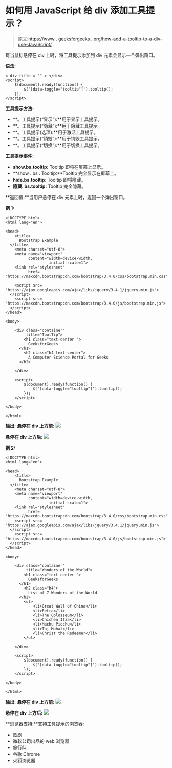 # 如何用 JavaScript 给 div 添加工具提示？

> 原文:[https://www . geeksforgeeks . org/how-add-a-tooltip-to-a-div-use-JavaScript/](https://www.geeksforgeeks.org/how-to-add-a-tooltip-to-a-div-using-javascript/)

每当鼠标悬停在 div 上时，将工具提示添加到 div 元素会显示一个弹出窗口。

**语法:**

```
< div title = "" > </div> 
<script>
    $(document).ready(function() {
        $('[data-toggle="tooltip"]').tooltip();
    }); 
</script>
```

**工具提示方法:**

*   **。工具提示(“显示”):**用于显示工具提示。
*   **。工具提示(“隐藏”):**用于隐藏工具提示。
*   **。工具提示(选项):**用于激活工具提示。
*   **。工具提示(“销毁”):**用于销毁工具提示。
*   **。工具提示(“切换”):**用于切换工具提示。

**工具提示事件:**

*   **show.bs.tooltip:** Tooltip 即将在屏幕上显示。
*   **show . bs . Tooltip:**Tooltip 完全显示在屏幕上。
*   **hide.bs.tooltip:** Tooltip 即将隐藏。
*   **隐藏. bs.tooltip:** Tooltip 完全隐藏。

**返回值:**当用户悬停在 div 元素上时，返回一个弹出窗口。

**例 1:**

```
<!DOCTYPE html>
<html lang="en">

<head>
    <title>
      Bootstrap Example
  </title>
    <meta charset="utf-8">
    <meta name="viewport"
          content="width=device-width, 
                   initial-scale=1">
    <link rel="stylesheet" 
          href=
"https://maxcdn.bootstrapcdn.com/bootstrap/3.4.0/css/bootstrap.min.css">

    <script src=
"https://ajax.googleapis.com/ajax/libs/jquery/3.4.1/jquery.min.js">
  </script>
    <script src=
"https://maxcdn.bootstrapcdn.com/bootstrap/3.4.0/js/bootstrap.min.js">
  </script>
</head>

<body>

    <div class="container"
         title="ToolTip">
        <h1 class="text-center ">
          GeeksforGeeks
      </h1>
        <h2 class="h4 text-center">
          A Computer Science Portal for Geeks
      </h2>

    </div>

    <script>
        $(document).ready(function() {
            $('[data-toggle="tooltip"]').tooltip();
        });
    </script>

</body>

</html>
```

**输出:**
**悬停在 div 上方前:**
![](img/955e06cb410c4c30320aba4decdaaabf.png)

**悬停在 div 上方后:**
![](img/416493454d79c9498c789e8cd3fbd1bc.png)

**例 2:**

```
<!DOCTYPE html>
<html lang="en">

<head>
    <title>
      Bootstrap Example
  </title>
    <meta charset="utf-8">
    <meta name="viewport" 
          content="width=device-width,
                   initial-scale=1">
    <link rel="stylesheet" 
          href=
"https://maxcdn.bootstrapcdn.com/bootstrap/3.4.0/css/bootstrap.min.css">
    <script src=
"https://ajax.googleapis.com/ajax/libs/jquery/3.4.1/jquery.min.js">
  </script>
    <script src=
"https://maxcdn.bootstrapcdn.com/bootstrap/3.4.0/js/bootstrap.min.js">
  </script>
</head>

<body>

    <div class="container" 
         title="Wonders of the World">
        <h1 class="text-center ">
          GeeksforGeeks
      </h1>
        <h2 class="h4">
          List of 7 Wonders of the World
      </h2>
        <ul>
            <li>Great Wall of China</li>
            <li>Petra</li>
            <li>The Colosseum</li>
            <li>Chichen Itza</li>
            <li>Machu Picchu</li>
            <li>Taj Mahal</li>
            <li>Christ the Redeemer</li>
        </ul>

    </div>

    <script>
        $(document).ready(function() {
            $('[data-toggle="tooltip"]').tooltip();
        });
    </script>

</body>

</html>
```

**输出:**
**悬停在 div 上方前:**
![](img/6365ef16a53c2e0b9ae564fc070e45f6.png)

**悬停在 div 上方后:**
![](img/993edc74674fcea1e4fc489f30ec44f5.png)

**浏览器支持:**支持工具提示的浏览器:

*   歌剧
*   微软公司出品的 web 浏览器
*   旅行队
*   谷歌 Chrome
*   火狐浏览器